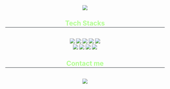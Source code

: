 <div align= "center">
    <img src="https://capsule-render.vercel.app/api?type=waving&color=0:8000ff,100:b74dfe&height=240&text=Loading%20cactus.exe&animation=twinkling&fontColor=b1fe90&fontSize=60" />
    </div>
    <div align= "center">
    <h2 style="border-bottom: 1px solid #21262d; color: #b1fe90;"> Tech Stacks </h2> <br> 
    <div style="margin: 0 auto; text-align: center;" align= "center"> <img src="https://img.shields.io/badge/Javascript-F7DF1E?style=flat-square&logo=Javascript&logoColor=white">
          <img src="https://img.shields.io/badge/Vue.js-4FC08D?style=flat-square&logo=Vue.js&logoColor=white">
          <img src="https://img.shields.io/badge/React-61DAFB?style=flat-square&logo=React&logoColor=white">
          <img src="https://img.shields.io/badge/ReactNative-61DAFB?style=flat-square&logo=React&logoColor=white">
          <img src="https://img.shields.io/badge/Expo-000020?style=flat-square&logo=Expo&logoColor=white">
          <br/><img src="https://img.shields.io/badge/Slack-4A154B?style=flat-square&logo=Slack&logoColor=white">
          <img src="https://img.shields.io/badge/Git-F05032?style=flat-square&logo=Git&logoColor=white">
          <img src="https://img.shields.io/badge/Github-181717?style=flat-square&logo=Github&logoColor=white">
          <img src="https://img.shields.io/badge/Notion-000000?style=flat-square&logo=Notion&logoColor=white">
          </div>
    </div>
    <div align= "center">
    <h2 style="border-bottom: 1px solid #21262d; color: #b1fe90;"> Contact me </h2> <br> 
    <div align= "center"> <a href=mailto:sinhyoung123@gmail.com> <img src="https://img.shields.io/badge/Gmail-EA4335?style=flat-square&logo=Gmail&logoColor=white&link=mailto:sinhyoung123@gmail.com"> </a>
          </div>  <br> 
    <div align= "center">  </div> 
    </div>
    
